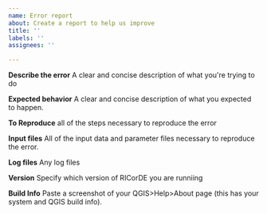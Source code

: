 ```yaml
---
name: Error report
about: Create a report to help us improve
title: ''
labels: ''
assignees: ''

---
```


**Describe the error**
A clear and concise description of what you're trying to do

**Expected behavior**
A clear and concise description of what you expected to happen.

**To Reproduce**
all of the steps necessary to reproduce the error 

**Input files**
All of the input data and parameter files necessary to reproduce the error.

**Log files**
Any log files

**Version**
Specify which version of RICorDE you are runniing

**Build Info**
Paste a screenshot of your QGIS>Help>About page (this has your system and QGIS build info). 
